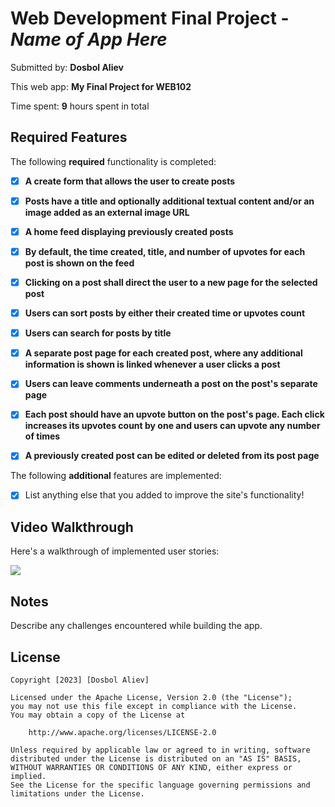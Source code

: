 # Web Development Final Project - *Name of App Here*

Submitted by: **Dosbol Aliev**

This web app: **My Final Project for WEB102**

Time spent: **9** hours spent in total

## Required Features

The following **required** functionality is completed:

- [X] **A create form that allows the user to create posts**
- [X] **Posts have a title and optionally additional textual content and/or an image added as an external image URL**
- [X] **A home feed displaying previously created posts**
- [X] **By default, the time created, title, and number of upvotes for each post is shown on the feed**
- [X] **Clicking on a post shall direct the user to a new page for the selected post**
- [X] **Users can sort posts by either their created time or upvotes count**
- [X] **Users can search for posts by title**
- [X] **A separate post page for each created post, where any additional information is shown is linked whenever a user clicks a post**
- [X] **Users can leave comments underneath a post on the post's separate page**
- [X] **Each post should have an upvote button on the post's page. Each click increases its upvotes count by one and users can upvote any number of times**
- [X] **A previously created post can be edited or deleted from its post page**


The following **additional** features are implemented:

* [X] List anything else that you added to improve the site's functionality!

## Video Walkthrough

Here's a walkthrough of implemented user stories:

<a href="https://www.loom.com/share/afb7c315c5474cf0a168f38a2ddf893c">
    <img style="max-width:300px;" src="https://cdn.loom.com/sessions/thumbnails/afb7c315c5474cf0a168f38a2ddf893c-with-play.gif">
  </a>


## Notes

Describe any challenges encountered while building the app.

## License

    Copyright [2023] [Dosbol Aliev]

    Licensed under the Apache License, Version 2.0 (the "License");
    you may not use this file except in compliance with the License.
    You may obtain a copy of the License at

        http://www.apache.org/licenses/LICENSE-2.0

    Unless required by applicable law or agreed to in writing, software
    distributed under the License is distributed on an "AS IS" BASIS,
    WITHOUT WARRANTIES OR CONDITIONS OF ANY KIND, either express or implied.
    See the License for the specific language governing permissions and
    limitations under the License.
